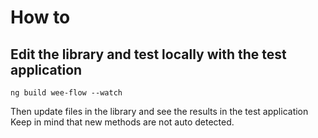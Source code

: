 # How to 



## Edit the library and test locally with the test application

```
ng build wee-flow --watch
```
Then update files in the library and see the results in the test application
Keep in mind that new methods are not auto detected.
